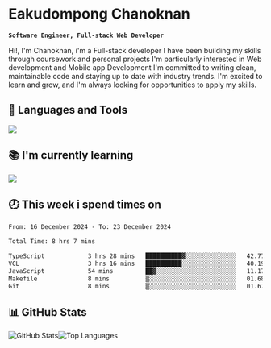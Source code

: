 # Eakudompong Chanoknan

**`Software Engineer, Full-stack Web Developer`**

<p>Hi!, I'm Chanoknan, i'm a Full-stack developer I have been building my skills
through coursework and personal projects I'm particularly interested in Web development
and Mobile app Development I'm committed to writing clean, maintainable
code and staying up to date with industry trends. I'm excited to learn
and grow, and I'm always looking for opportunities to apply my skills.</p>

## 🔧 Languages and Tools

  <a href="https://skillicons.dev">
    <img src="https://skillicons.dev/icons?i=typescript,javascript,html,css,php,java,python,laravel,nodejs,mongodb,react,nextjs,tailwind,mysql,planetscale,postgres,firebase&perline=9" />
  </a>
  
## 📚 I'm currently learning
  <a href="https://skillicons.dev">
    <img src="https://skillicons.dev/icons?i=go,rust,kotlin,androidstudio,graphql,docker,kubernetes,gcp,aws" />
  </a>

## 🕗 This week i spend times on

<!--START_SECTION:waka-->

```txt
From: 16 December 2024 - To: 23 December 2024

Total Time: 8 hrs 7 mins

TypeScript            3 hrs 28 mins   ██████████▓░░░░░░░░░░░░░░   42.77 %
VCL                   3 hrs 16 mins   ██████████░░░░░░░░░░░░░░░   40.19 %
JavaScript            54 mins         ██▓░░░░░░░░░░░░░░░░░░░░░░   11.17 %
Makefile              8 mins          ▒░░░░░░░░░░░░░░░░░░░░░░░░   01.68 %
Git                   8 mins          ▒░░░░░░░░░░░░░░░░░░░░░░░░   01.67 %
```

<!--END_SECTION:waka-->

## 📊 GitHub Stats

<p style="display: flex">
  <img alt="GitHub Stats" src="https://github-readme-stats.vercel.app/api?username=EC-9624&show_icons=true&theme=gruvbox&count_private=true"/>
  <img alt="Top Languages" src="https://github-readme-stats.vercel.app/api/top-langs/?username=EC-9624&layout=compact&theme=gruvbox" />  
</p>
